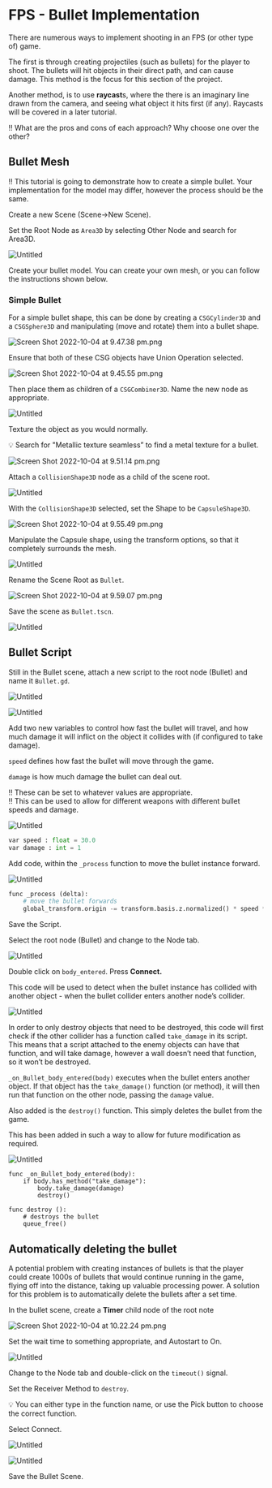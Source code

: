 # FPS - Bullet Implementation

There are numerous ways to implement shooting in an FPS (or other type of) game. 

The first is through creating projectiles (such as bullets) for the player to shoot. The bullets will hit objects in their direct path, and can cause damage. This method is the focus for this section of the project.

Another method, is to use **raycast**s, where the there is an imaginary line drawn from the camera, and seeing what object it hits first (if any). Raycasts will be covered in a later tutorial.

<aside>
‼️ What are the pros and cons of each approach? Why choose one over the other?

</aside>

## Bullet Mesh

<aside>
‼️ This tutorial is going to demonstrate how to create a simple bullet. Your implementation for the model may differ, however the process should be the same.

</aside>

Create a new Scene (Scene→New Scene).

Set the Root Node as `Area3D` by selecting Other Node and search for Area3D.

![Untitled](FPS%20Tutorials%20GDScript%20v4%205d63afa7b5d04273b112b801ad85f4c0/Untitled%2029.png)

Create your bullet model. You can create your own mesh, or you can follow the instructions shown below.

### Simple Bullet

For a simple bullet shape, this can be done by creating a `CSGCylinder3D` and a `CSGSphere3D` and manipulating (move and rotate) them into a bullet shape.

![Screen Shot 2022-10-04 at 9.47.38 pm.png](FPS%20Tutorials%20GDScript%20v4%205d63afa7b5d04273b112b801ad85f4c0/Screen_Shot_2022-10-04_at_9.47.38_pm.png)

Ensure that both of these CSG objects have Union Operation selected.

![Screen Shot 2022-10-04 at 9.45.55 pm.png](FPS%20Tutorials%20GDScript%20v4%205d63afa7b5d04273b112b801ad85f4c0/Screen_Shot_2022-10-04_at_9.45.55_pm.png)

Then place them as children of a `CSGCombiner3D`. Name the new node as appropriate.

![Untitled](FPS%20Tutorials%20GDScript%20v4%205d63afa7b5d04273b112b801ad85f4c0/Untitled%2030.png)

Texture the object as you would normally.

<aside>
💡 Search for "Metallic texture seamless” to find a metal texture for a bullet.

</aside>

![Screen Shot 2022-10-04 at 9.51.14 pm.png](FPS%20Tutorials%20GDScript%20v4%205d63afa7b5d04273b112b801ad85f4c0/Screen_Shot_2022-10-04_at_9.51.14_pm.png)

Attach a `CollisionShape3D` node as a child of the scene root.

![Untitled](FPS%20Tutorials%20GDScript%20v4%205d63afa7b5d04273b112b801ad85f4c0/Untitled%2031.png)

With the `CollisionShape3D` selected, set the Shape to be `CapsuleShape3D`.

![Screen Shot 2022-10-04 at 9.55.49 pm.png](FPS%20Tutorials%20GDScript%20v4%205d63afa7b5d04273b112b801ad85f4c0/Screen_Shot_2022-10-04_at_9.55.49_pm.png)

Manipulate the Capsule shape, using the transform options, so that it completely surrounds the mesh.

![Untitled](FPS%20Tutorials%20GDScript%20v4%205d63afa7b5d04273b112b801ad85f4c0/Untitled%2032.png)

Rename the Scene Root as `Bullet`.

![Screen Shot 2022-10-04 at 9.59.07 pm.png](FPS%20Tutorials%20GDScript%20v4%205d63afa7b5d04273b112b801ad85f4c0/Screen_Shot_2022-10-04_at_9.59.07_pm.png)

Save the scene as `Bullet.tscn`.

![Untitled](FPS%20Tutorials%20GDScript%20v4%205d63afa7b5d04273b112b801ad85f4c0/Untitled%2033.png)

## Bullet Script

Still in the Bullet scene, attach a new script to the root node (Bullet) and name it `Bullet.gd`.

![Untitled](FPS%20Tutorials%20GDScript%20v4%205d63afa7b5d04273b112b801ad85f4c0/Untitled%2034.png)

![Untitled](FPS%20Tutorials%20GDScript%20v4%205d63afa7b5d04273b112b801ad85f4c0/Untitled%2035.png)

Add two new variables to control how fast the bullet will travel, and how much damage it will inflict on the object it collides with (if configured to take damage). 

`speed` defines how fast the bullet will move through the game.

`damage` is how much damage the bullet can deal out.

<aside>
‼️ These can be set to whatever values are appropriate.

</aside>

<aside>
‼️ This can be used to allow for different weapons with different bullet speeds and damage.

</aside>

![Untitled](FPS%20Tutorials%20GDScript%20v4%205d63afa7b5d04273b112b801ad85f4c0/Untitled%2036.png)

```python
var speed : float = 30.0
var damage : int = 1
```

Add code, within the `_process` function to move the bullet instance forward. 

![Untitled](FPS%20Tutorials%20GDScript%20v4%205d63afa7b5d04273b112b801ad85f4c0/Untitled%2037.png)

```python
func _process (delta):
    # move the bullet forwards
    global_transform.origin -= transform.basis.z.normalized() * speed * delta
```

Save the Script.

Select the root node (Bullet) and change to the Node tab. 

![Untitled](FPS%20Tutorials%20GDScript%20v4%205d63afa7b5d04273b112b801ad85f4c0/Untitled%2038.png)

Double click on `body_entered`. Press **Connect.**

This code will be used to detect when the bullet instance has collided with another object - when the bullet collider enters another node’s collider.

![Untitled](FPS%20Tutorials%20GDScript%20v4%205d63afa7b5d04273b112b801ad85f4c0/Untitled%2039.png)

In order to only destroy objects that need to be destroyed, this code will first check if the other collider has a function called `take_damage` in its script. This means that a script attached to the enemy objects can have that function, and will take damage, however a wall doesn’t need that function, so it won’t be destroyed.

 `_on_Bullet_body_entered(body)` executes when the bullet enters another object. If that object has the `take_damage()` function (or method), it will then run that function on the other node, passing the `damage` value.

Also added is the `destroy()` function. This simply deletes the bullet from the game.

This has been added in such a way to allow for future modification as required.

![Untitled](FPS%20Tutorials%20GDScript%20v4%205d63afa7b5d04273b112b801ad85f4c0/Untitled%2040.png)

```
func _on_Bullet_body_entered(body):
    if body.has_method("take_damage"):
        body.take_damage(damage)
        destroy()

func destroy ():
    # destroys the bullet
    queue_free()
```

## Automatically deleting the bullet

A potential problem with creating instances of bullets is that the player could create 1000s of bullets that would continue running in the game, flying off into the distance, taking up valuable processing power. A solution for this problem is to automatically delete the bullets after a set time.

In the bullet scene, create a **Timer** child node of the root note

![Screen Shot 2022-10-04 at 10.22.24 pm.png](FPS%20Tutorials%20GDScript%20v4%205d63afa7b5d04273b112b801ad85f4c0/Screen_Shot_2022-10-04_at_10.22.24_pm.png)

Set the wait time to something appropriate, and Autostart to On.

![Untitled](FPS%20Tutorials%20GDScript%20v4%205d63afa7b5d04273b112b801ad85f4c0/Untitled%2041.png)

Change to the Node tab and double-click on the `timeout()` signal. 

Set the Receiver Method to `destroy`.

<aside>
💡 You can either type in the function name, or use the Pick button to choose the correct function.

</aside>

Select Connect.

![Untitled](FPS%20Tutorials%20GDScript%20v4%205d63afa7b5d04273b112b801ad85f4c0/Untitled%2042.png)

![Untitled](FPS%20Tutorials%20GDScript%20v4%205d63afa7b5d04273b112b801ad85f4c0/Untitled%2043.png)

Save the Bullet Scene.